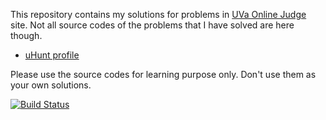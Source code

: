 This repository contains my solutions for problems in [UVa Online Judge](http://uva.onlinejudge.org) site.
Not all source codes of the problems that I have solved are here though.

* [uHunt profile](http://uhunt.felix-halim.net/id/91745)

Please use the source codes for learning purpose only. Don't use them as your own solutions.

[![Build Status](https://travis-ci.org/fajran/uva-online-judge.png?branch=master)](https://travis-ci.org/fajran/uva-online-judge)

